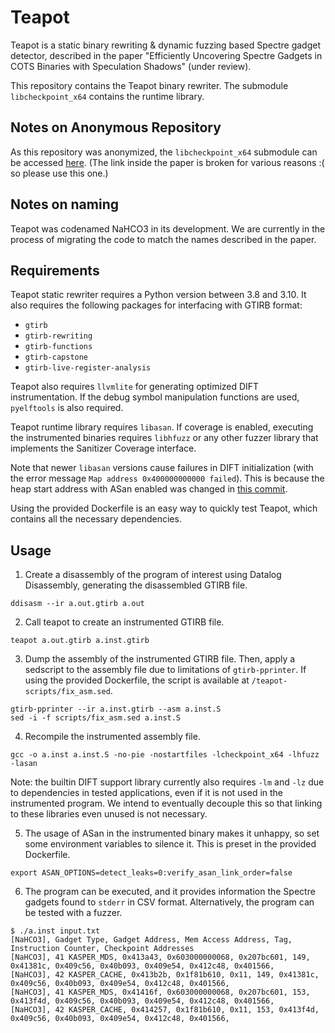 # Teapot

Teapot is a static binary rewriting & dynamic fuzzing based Spectre gadget detector, 
described in the paper "Efficiently Uncovering Spectre Gadgets in COTS Binaries with Speculation Shadows" (under review).

This repository contains the Teapot binary rewriter. 
The submodule `libcheckpoint_x64` contains the runtime library.

## Notes on Anonymous Repository

As this repository was anonymized, the `libcheckpoint_x64` submodule can be accessed [here](https://anonymous.4open.science/r/libcheckpoint_x64-C810).
(The link inside the paper is broken for various reasons :( so please use this one.)

## Notes on naming

Teapot was codenamed NaHCO3 in its development.
We are currently in the process of migrating the code to match the names described in the paper.

## Requirements

Teapot static rewriter requires a Python version between 3.8 and 3.10.
It also requires the following packages for interfacing with GTIRB format:

- `gtirb`
- `gtirb-rewriting`
- `gtirb-functions`
- `gtirb-capstone`
- `gtirb-live-register-analysis`

Teapot also requires `llvmlite` for generating optimized DIFT instrumentation.
If the debug symbol manipulation functions are used, `pyelftools` is also required.

Teapot runtime library requires `libasan`. 
If coverage is enabled, executing the instrumented binaries requires `libhfuzz` 
or any other fuzzer library that implements the Sanitizer Coverage interface.  

Note that newer `libasan` versions cause failures in DIFT initialization 
(with the error message `Map address 0x400000000000 failed`).
This is because the heap start address with ASan enabled was changed in 
[this commit](https://github.com/llvm/llvm-project/commit/fb77ca05ffb4f8e666878f2f6718a9fb4d686839).

Using the provided Dockerfile is an easy way to quickly test Teapot,
which contains all the necessary dependencies.

## Usage

1. Create a disassembly of the program of interest using Datalog Disassembly, generating the disassembled GTIRB file.
```shell
ddisasm --ir a.out.gtirb a.out
```

2. Call teapot to create an instrumented GTIRB file.
```shell
teapot a.out.gtirb a.inst.gtirb
```

3. Dump the assembly of the instrumented GTIRB file. 
Then, apply a sedscript to the assembly file due to limitations of `gtirb-pprinter`.
If using the provided Dockerfile, the script is available at `/teapot-scripts/fix_asm.sed`.
```shell
gtirb-pprinter --ir a.inst.gtirb --asm a.inst.S
sed -i -f scripts/fix_asm.sed a.inst.S 
```

4. Recompile the instrumented assembly file.
```shell
gcc -o a.inst a.inst.S -no-pie -nostartfiles -lcheckpoint_x64 -lhfuzz -lasan
```
Note: the builtin DIFT support library currently also requires `-lm` and `-lz` 
due to dependencies in tested applications, even if it is not used in the instrumented program.
We intend to eventually decouple this so that linking to these libraries even unused is not necessary.

5. The usage of ASan in the instrumented binary makes it unhappy, 
so set some environment variables to silence it.
This is preset in the provided Dockerfile.
```shell
export ASAN_OPTIONS=detect_leaks=0:verify_asan_link_order=false
```

6. The program can be executed, and it provides information the Spectre gadgets found to `stderr` in CSV format.
Alternatively, the program can be tested with a fuzzer.
```shell
$ ./a.inst input.txt
[NaHCO3], Gadget Type, Gadget Address, Mem Access Address, Tag, Instruction Counter, Checkpoint Addresses
[NaHCO3], 41 KASPER_MDS, 0x413a43, 0x603000000068, 0x207bc601, 149, 0x41381c, 0x409c56, 0x40b093, 0x409e54, 0x412c48, 0x401566,
[NaHCO3], 42 KASPER_CACHE, 0x413b2b, 0x1f81b610, 0x11, 149, 0x41381c, 0x409c56, 0x40b093, 0x409e54, 0x412c48, 0x401566,
[NaHCO3], 41 KASPER_MDS, 0x41416f, 0x603000000068, 0x207bc601, 153, 0x413f4d, 0x409c56, 0x40b093, 0x409e54, 0x412c48, 0x401566,
[NaHCO3], 42 KASPER_CACHE, 0x414257, 0x1f81b610, 0x11, 153, 0x413f4d, 0x409c56, 0x40b093, 0x409e54, 0x412c48, 0x401566,
```
